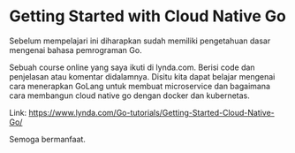 # Getting Started with Cloud Native Go

Sebelum mempelajari ini diharapkan sudah memiliki pengetahuan dasar mengenai bahasa pemrograman Go.

Sebuah course online yang saya ikuti di lynda.com. Berisi code dan penjelasan atau komentar didalamnya. Disitu kita dapat belajar mengenai cara menerapkan GoLang untuk membuat microservice dan bagaimana cara membangun cloud native go dengan docker dan kubernetas. 

Link: https://www.lynda.com/Go-tutorials/Getting-Started-Cloud-Native-Go/

Semoga bermanfaat.
